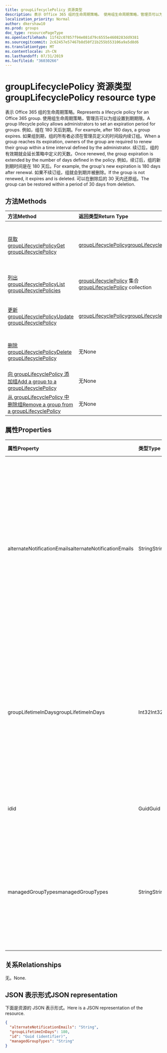 ```yaml
---
title: groupLifecyclePolicy 资源类型
description: 表示 Office 365 组的生命周期策略。 使用组生命周期策略，管理员可以为组设置到期期限。 例如，组在 180 天后到期。 如果组到期，组的所有者必须在管理员定义的时间段内续订组。 续订后，组的有效期就会延长策略中定义的天数。 例如，续订后，组的新到期时间是在 180 天后。 如果不续订组，组就会到期并被删除。 可以在删除后的 30 天内还原组。
localization_priority: Normal
author: dkershaw10
ms.prod: groups
doc_type: resourcePageType
ms.openlocfilehash: 11f42c07857f94e081d79c6555e4608283dd9381
ms.sourcegitcommit: 2c62457e57467b8d50f21b255b553106a9a5d8d6
ms.translationtype: MT
ms.contentlocale: zh-CN
ms.lasthandoff: 07/31/2019
ms.locfileid: "36030266"
---
```

# <a name="grouplifecyclepolicy-resource-type"></a><span data-ttu-id="db5f5-110">groupLifecyclePolicy 资源类型</span><span class="sxs-lookup"><span data-stu-id="db5f5-110">groupLifecyclePolicy resource type</span></span>

<span data-ttu-id="db5f5-111">表示 Office 365 组的生命周期策略。</span><span class="sxs-lookup"><span data-stu-id="db5f5-111">Represents a lifecycle policy for an Office 365 group.</span></span> <span data-ttu-id="db5f5-112">使用组生命周期策略，管理员可以为组设置到期期限。</span><span class="sxs-lookup"><span data-stu-id="db5f5-112">A group lifecycle policy allows administrators to set an expiration period for groups.</span></span> <span data-ttu-id="db5f5-113">例如，组在 180 天后到期。</span><span class="sxs-lookup"><span data-stu-id="db5f5-113">For example, after 180 days, a group expires.</span></span> <span data-ttu-id="db5f5-114">如果组到期，组的所有者必须在管理员定义的时间段内续订组。</span><span class="sxs-lookup"><span data-stu-id="db5f5-114">When a group reaches its expiration, owners of the group are required to renew their group within a time interval defined by the administrator.</span></span> <span data-ttu-id="db5f5-115">续订后，组的有效期就会延长策略中定义的天数。</span><span class="sxs-lookup"><span data-stu-id="db5f5-115">Once renewed, the group expiration is extended by the number of days defined in the policy.</span></span> <span data-ttu-id="db5f5-116">例如，续订后，组的新到期时间是在 180 天后。</span><span class="sxs-lookup"><span data-stu-id="db5f5-116">For example, the group's new expiration is 180 days after renewal.</span></span> <span data-ttu-id="db5f5-117">如果不续订组，组就会到期并被删除。</span><span class="sxs-lookup"><span data-stu-id="db5f5-117">If the group is not renewed, it expires and is deleted.</span></span> <span data-ttu-id="db5f5-118">可以在删除后的 30 天内还原组。</span><span class="sxs-lookup"><span data-stu-id="db5f5-118">The group can be restored within a period of 30 days from deletion.</span></span>

## <a name="methods"></a><span data-ttu-id="db5f5-119">方法</span><span class="sxs-lookup"><span data-stu-id="db5f5-119">Methods</span></span>

| <span data-ttu-id="db5f5-120">方法</span><span class="sxs-lookup"><span data-stu-id="db5f5-120">Method</span></span> | <span data-ttu-id="db5f5-121">返回类型</span><span class="sxs-lookup"><span data-stu-id="db5f5-121">Return Type</span></span> | <span data-ttu-id="db5f5-122">说明</span><span class="sxs-lookup"><span data-stu-id="db5f5-122">Description</span></span> |
|:---------------|:--------|:----------|
|[<span data-ttu-id="db5f5-123">获取 groupLifecyclePolicy</span><span class="sxs-lookup"><span data-stu-id="db5f5-123">Get groupLifecyclePolicy</span></span>](../api/grouplifecyclepolicy-get.md) | [<span data-ttu-id="db5f5-124">groupLifecyclePolicy</span><span class="sxs-lookup"><span data-stu-id="db5f5-124">groupLifecyclePolicy</span></span>](grouplifecyclepolicy.md) |<span data-ttu-id="db5f5-125">读取 groupLifecyclePolicy 对象的属性和关系。</span><span class="sxs-lookup"><span data-stu-id="db5f5-125">Read properties and relationships of a groupLifecyclePolicy object.</span></span>|
|[<span data-ttu-id="db5f5-126">列出 groupLifecyclePolicy</span><span class="sxs-lookup"><span data-stu-id="db5f5-126">List groupLifecyclePolicies</span></span>](../api/grouplifecyclepolicy-list.md) | <span data-ttu-id="db5f5-127">[groupLifecyclePolicy](grouplifecyclepolicy.md) 集合</span><span class="sxs-lookup"><span data-stu-id="db5f5-127">[groupLifecyclePolicy](grouplifecyclepolicy.md) collection</span></span> | <span data-ttu-id="db5f5-128">列出所有 groupLifecyclePolicy。</span><span class="sxs-lookup"><span data-stu-id="db5f5-128">List all the groupLifecyclePolicies.</span></span> |
|[<span data-ttu-id="db5f5-129">更新 groupLifecyclePolicy</span><span class="sxs-lookup"><span data-stu-id="db5f5-129">Update groupLifecyclePolicy</span></span>](../api/grouplifecyclepolicy-update.md) | [<span data-ttu-id="db5f5-130">groupLifecyclePolicy</span><span class="sxs-lookup"><span data-stu-id="db5f5-130">groupLifecyclePolicy</span></span>](grouplifecyclepolicy.md) | <span data-ttu-id="db5f5-131">更新 groupLifecyclePolicy 对象。</span><span class="sxs-lookup"><span data-stu-id="db5f5-131">Update a groupLifecyclePolicy object.</span></span> |
|[<span data-ttu-id="db5f5-132">删除 groupLifecyclePolicy</span><span class="sxs-lookup"><span data-stu-id="db5f5-132">Delete groupLifecyclePolicy</span></span>](../api/grouplifecyclepolicy-delete.md) | <span data-ttu-id="db5f5-133">无</span><span class="sxs-lookup"><span data-stu-id="db5f5-133">None</span></span> | <span data-ttu-id="db5f5-134">删除 groupLifecyclePolicy 对象。</span><span class="sxs-lookup"><span data-stu-id="db5f5-134">Delete a groupLifecyclePolicy object.</span></span> |
|[<span data-ttu-id="db5f5-135">向 groupLifecyclePolicy 添加组</span><span class="sxs-lookup"><span data-stu-id="db5f5-135">Add a group to a groupLifecyclePolicy</span></span>](../api/grouplifecyclepolicy-addgroup.md)|<span data-ttu-id="db5f5-136">无</span><span class="sxs-lookup"><span data-stu-id="db5f5-136">None</span></span>| <span data-ttu-id="db5f5-137">向生命周期策略添加组</span><span class="sxs-lookup"><span data-stu-id="db5f5-137">Add a group to a lifecycle policy</span></span> |
|[<span data-ttu-id="db5f5-138">从 groupLifecyclePolicy 中删除组</span><span class="sxs-lookup"><span data-stu-id="db5f5-138">Remove a group from a groupLifecyclePolicy</span></span>](../api/grouplifecyclepolicy-removegroup.md)|<span data-ttu-id="db5f5-139">无</span><span class="sxs-lookup"><span data-stu-id="db5f5-139">None</span></span>| <span data-ttu-id="db5f5-140">从生命周期策略中删除组</span><span class="sxs-lookup"><span data-stu-id="db5f5-140">Remove a group to a lifecycle policy.</span></span> |

## <a name="properties"></a><span data-ttu-id="db5f5-141">属性</span><span class="sxs-lookup"><span data-stu-id="db5f5-141">Properties</span></span>

| <span data-ttu-id="db5f5-142">属性</span><span class="sxs-lookup"><span data-stu-id="db5f5-142">Property</span></span> | <span data-ttu-id="db5f5-143">类型</span><span class="sxs-lookup"><span data-stu-id="db5f5-143">Type</span></span> | <span data-ttu-id="db5f5-144">说明</span><span class="sxs-lookup"><span data-stu-id="db5f5-144">Description</span></span> |
|:---------------|:--------|:----------|
|<span data-ttu-id="db5f5-145">alternateNotificationEmails</span><span class="sxs-lookup"><span data-stu-id="db5f5-145">alternateNotificationEmails</span></span>|<span data-ttu-id="db5f5-146">String</span><span class="sxs-lookup"><span data-stu-id="db5f5-146">String</span></span>| <span data-ttu-id="db5f5-147">针对没有所有者的组向其发送通知的电子邮件地址列表。</span><span class="sxs-lookup"><span data-stu-id="db5f5-147">List of email address to send notifications for groups without owners.</span></span> <span data-ttu-id="db5f5-148">可以用分号隔开电子邮件地址，从而定义多个电子邮件地址。</span><span class="sxs-lookup"><span data-stu-id="db5f5-148">Multiple email address can be defined by separating email address with a semicolon.</span></span> |
|<span data-ttu-id="db5f5-149">groupLifetimeInDays</span><span class="sxs-lookup"><span data-stu-id="db5f5-149">groupLifetimeInDays</span></span>|<span data-ttu-id="db5f5-150">Int32</span><span class="sxs-lookup"><span data-stu-id="db5f5-150">Int32</span></span>| <span data-ttu-id="db5f5-151">还剩多少天组就到期且需要续订。</span><span class="sxs-lookup"><span data-stu-id="db5f5-151">Number of days before a group expires and needs to be renewed.</span></span> <span data-ttu-id="db5f5-152">续订后，组的有效期就会延长定义的天数。</span><span class="sxs-lookup"><span data-stu-id="db5f5-152">Once renewed, the group expiration is extended by the number of days defined.</span></span> |
|<span data-ttu-id="db5f5-153">id</span><span class="sxs-lookup"><span data-stu-id="db5f5-153">id</span></span>|<span data-ttu-id="db5f5-154">Guid</span><span class="sxs-lookup"><span data-stu-id="db5f5-154">Guid</span></span>| <span data-ttu-id="db5f5-155">策略的唯一标识符。</span><span class="sxs-lookup"><span data-stu-id="db5f5-155">A unique identifier for a policy.</span></span> <span data-ttu-id="db5f5-156">只读。</span><span class="sxs-lookup"><span data-stu-id="db5f5-156">Read-only.</span></span>|
|<span data-ttu-id="db5f5-157">managedGroupTypes</span><span class="sxs-lookup"><span data-stu-id="db5f5-157">managedGroupTypes</span></span>|<span data-ttu-id="db5f5-158">String</span><span class="sxs-lookup"><span data-stu-id="db5f5-158">String</span></span>| <span data-ttu-id="db5f5-159">到期策略适用的组类型。</span><span class="sxs-lookup"><span data-stu-id="db5f5-159">The group type for which the expiration policy applies.</span></span> <span data-ttu-id="db5f5-160">可取值为 **All**、**Selected** 或 **None**。</span><span class="sxs-lookup"><span data-stu-id="db5f5-160">Possible values are **All**, **Selected** or **None**.</span></span> |

## <a name="relationships"></a><span data-ttu-id="db5f5-161">关系</span><span class="sxs-lookup"><span data-stu-id="db5f5-161">Relationships</span></span>

<span data-ttu-id="db5f5-162">无。</span><span class="sxs-lookup"><span data-stu-id="db5f5-162">None.</span></span>

## <a name="json-representation"></a><span data-ttu-id="db5f5-163">JSON 表示形式</span><span class="sxs-lookup"><span data-stu-id="db5f5-163">JSON representation</span></span>

<span data-ttu-id="db5f5-164">下面是资源的 JSON 表示形式。</span><span class="sxs-lookup"><span data-stu-id="db5f5-164">Here is a JSON representation of the resource.</span></span>

<!--{
  "blockType": "resource",
  "optionalProperties": [],
  "keyProperty": "id",
  "baseType": "microsoft.graph.entity",
  "@odata.type": "microsoft.graph.groupLifecyclePolicy"
}-->

```json
{
  "alternateNotificationEmails": "String",
  "groupLifetimeInDays": 180,
  "id": "Guid (identifier)",
  "managedGroupTypes": "String"
}

```

<!-- uuid: 8fcb5dbc-d5aa-4681-8e31-b001d5168d79
2015-10-25 14:57:30 UTC -->
<!-- {
  "type": "#page.annotation",
  "description": "groupLifecyclePolicy resource",
  "keywords": "",
  "section": "documentation",
  "tocPath": ""
}-->
